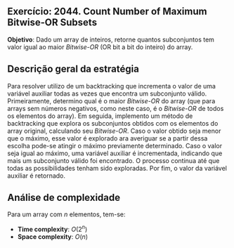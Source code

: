 ## Exercício: 2044. Count Number of Maximum Bitwise-OR Subsets
**Objetivo**: Dado um array de inteiros, retorne quantos subconjuntos tem valor igual ao maior _Bitwise-OR_ (OR bit a bit do inteiro) do array.

## Descrição geral da estratégia
Para resolver utilizo de um backtracking que incrementa o valor de uma variável auxiliar todas as vezes que encontra um subconjunto válido. Primeiramente, determino qual é o maior _Bitwise-OR_ do array (que para arrays sem números negativos, como neste caso, é o _Bitwise-OR_ de todos os elementos do array). Em seguida, implemento um método de backtracking que explora os subconjuntos obtidos com os elementos do array original, calculando seu _Bitwise-OR_. Caso o valor obtido seja menor que o máximo, esse valor é explorado ara averiguar se a partir dessa escolha pode-se atingir o máximo previamente determinado. Caso o valor seja igual ao máximo, uma variável auxiliar é incrementada, indicando que mais um subconjunto válido foi encontrado. O processo continua até que todas as possibilidades tenham sido exploradas. Por fim, o valor da variável auxiliar é retornado.

## Análise de complexidade
Para um array com $n$ elementos, tem-se:
- **Time complexity**: $O(2^n)$ 
- **Space complexity**: $O(n)$
